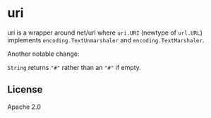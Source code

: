 # uri

uri is a wrapper around net/url where `uri.URI` (newtype of `url.URL`) implements `encoding.TextUnmarshaler` and `encoding.TextMarshaler`.

Another notable change:

`String` returns `"#"` rather than an `"#"` if empty.

## License

Apache 2.0
